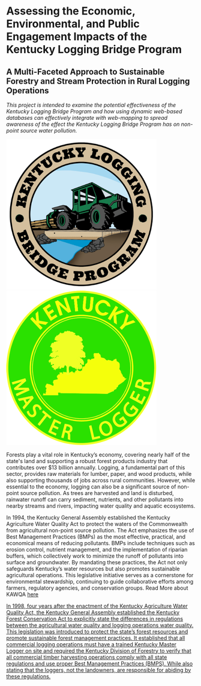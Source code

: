 # Assessing the Economic, Environmental, and Public Engagement Impacts of the Kentucky Logging Bridge Program
## A Multi-Faceted Approach to Sustainable Forestry and Stream Protection in Rural Logging Operations

*This project is intended to examine the potential effectiveness of the Kentucky Logging Bridge Program and how using dynamic web-based databases can effectively integrate with web-mapping to spread awareness of the effect the Kentucky Logging Bridge Program has on non-point source water pollution.*

<img src="graphics\finallogotan.png" width="400"> <img src="graphics\Kmllogo_color_2014 wo background-2.png" width="400">

<p>Forests play a vital role in Kentucky’s economy, covering nearly half of the state's land and supporting a robust forest products industry that contributes over $13 billion annually. Logging, a fundamental part of this sector, provides raw materials for lumber, paper, and wood products, while also supporting thousands of jobs across rural communities. However, while essential to the economy, logging can also be a significant source of non-point source pollution. As trees are harvested and land is disturbed, rainwater runoff can carry sediment, nutrients, and other pollutants into nearby streams and rivers, impacting water quality and aquatic ecosystems.</p>

<p>In 1994, the Kentucky General Assembly established the Kentucky Agriculture Water Quality Act to protect the waters of the Commonwealth from agricultural non-point source pollution. The Act emphasizes the use of Best Management Practices (BMPs) as the most effective, practical, and economical means of reducing pollutants. BMPs include techniques such as erosion control, nutrient management, and the implementation of riparian buffers, which collectively work to minimize the runoff of pollutants into surface and groundwater. By mandating these practices, the Act not only safeguards Kentucky’s water resources but also promotes sustainable agricultural operations. This legislative initiative serves as a cornerstone for environmental stewardship, continuing to guide collaborative efforts among farmers, regulatory agencies, and conservation groups. Read More about KAWQA <a href="https://dep.gateway.ky.gov/eForms/Account/Home.aspx">here</p>

<p>In 1998, four years after the enactment of the Kentucky Agriculture Water Quality Act, the Kentucky General Assembly established the Kentucky Forest Conservation Act to explicitly state the differences in regulations between the agricultural water quality  and logging operations water quality. This legislation was introduced to protect the state’s forest resources and promote sustainable forest management practices. It established that all commercial logging operations must have a trained Kentucky Master Logger on site and required the Kentucky Division of Forestry to verify that all commercial timber harvesting operations comply with all state regulations and use proper Best Management Practices (BMPS). While also stating that the loggers, not the landowners, are responsible for abiding by these regulations. <a ></p>

<p></p>




[def]: graphics\finallogotan.png